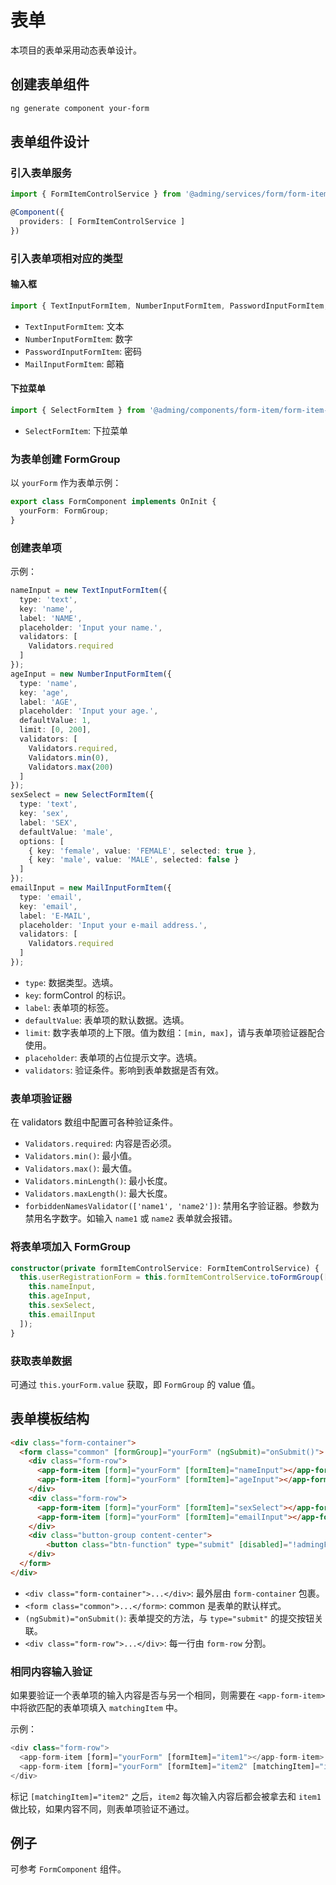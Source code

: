 # 表单

本项目的表单采用动态表单设计。

## 创建表单组件

```bash
ng generate component your-form
```

## 表单组件设计

### 引入表单服务

```typescript
import { FormItemControlService } from '@adming/services/form/form-item-control.service';

@Component({
  providers: [ FormItemControlService ]
})
```

### 引入表单项相对应的类型

#### 输入框

```typescript
import { TextInputFormItem, NumberInputFormItem, PasswordInputFormItem, MailInputFormItem } from '@adming/components/form-item/form-item-input';
```

- `TextInputFormItem`: 文本
- `NumberInputFormItem`: 数字
- `PasswordInputFormItem`: 密码
- `MailInputFormItem`: 邮箱

#### 下拉菜单

```typescript
import { SelectFormItem } from '@adming/components/form-item/form-item-select';
```

- `SelectFormItem`: 下拉菜单

### 为表单创建 FormGroup

以 `yourForm` 作为表单示例：

```typescript
export class FormComponent implements OnInit {
  yourForm: FormGroup;
}
```

### 创建表单项

示例：

```typescript
nameInput = new TextInputFormItem({
  type: 'text',
  key: 'name',
  label: 'NAME',
  placeholder: 'Input your name.',
  validators: [
    Validators.required
  ]
});
ageInput = new NumberInputFormItem({
  type: 'name',
  key: 'age',
  label: 'AGE',
  placeholder: 'Input your age.',
  defaultValue: 1,
  limit: [0, 200],
  validators: [
    Validators.required,
    Validators.min(0),
    Validators.max(200)
  ]
});
sexSelect = new SelectFormItem({
  type: 'text',
  key: 'sex',
  label: 'SEX',
  defaultValue: 'male',
  options: [
    { key: 'female', value: 'FEMALE', selected: true },
    { key: 'male', value: 'MALE', selected: false }
  ]
});
emailInput = new MailInputFormItem({
  type: 'email',
  key: 'email',
  label: 'E-MAIL',
  placeholder: 'Input your e-mail address.',
  validators: [
    Validators.required
  ]
});
```

- `type`: 数据类型。选填。
- `key`: formControl 的标识。
- `label`: 表单项的标签。
- `defaultValue`: 表单项的默认数据。选填。
- `limit`: 数字表单项的上下限。值为数组：`[min, max]`，请与表单项验证器配合使用。
- `placeholder`: 表单项的占位提示文字。选填。
- `validators`: 验证条件。影响到表单数据是否有效。

### 表单项验证器

在 validators 数组中配置可各种验证条件。

- `Validators.required`: 内容是否必须。
- `Validators.min()`: 最小值。
- `Validators.max()`: 最大值。
- `Validators.minLength()`: 最小长度。
- `Validators.maxLength()`: 最大长度。
- `forbiddenNamesValidator(['name1', 'name2'])`: 禁用名字验证器。参数为禁用名字数字。如输入 `name1` 或 `name2` 表单就会报错。

### 将表单项加入 FormGroup

```typescript
constructor(private formItemControlService: FormItemControlService) {
  this.userRegistrationForm = this.formItemControlService.toFormGroup([
    this.nameInput,
    this.ageInput,
    this.sexSelect,
    this.emailInput
  ]);
}
```

### 获取表单数据

可通过 `this.yourForm.value` 获取，即 `FormGroup` 的 value 值。

## 表单模板结构

```html
<div class="form-container">
  <form class="common" [formGroup]="yourForm" (ngSubmit)="onSubmit()">
    <div class="form-row">
      <app-form-item [form]="yourForm" [formItem]="nameInput"></app-form-item>
      <app-form-item [form]="yourForm" [formItem]="ageInput"></app-form-item>
    </div>
    <div class="form-row">
      <app-form-item [form]="yourForm" [formItem]="sexSelect"></app-form-item>
      <app-form-item [form]="yourForm" [formItem]="emailInput"></app-form-item>
    </div>
    <div class="button-group content-center">
        <button class="btn-function" type="submit" [disabled]="!admingForm.valid">Show</button>
    </div>
  </form>
</div>
```

- `<div class="form-container">...</div>`: 最外层由 `form-container` 包裹。
- `<form class="common">...</form>`: common 是表单的默认样式。
- `(ngSubmit)="onSubmit()`: 表单提交的方法，与 `type="submit"` 的提交按钮关联。
- `<div class="form-row">...</div>`: 每一行由 `form-row` 分割。

### 相同内容输入验证

如果要验证一个表单项的输入内容是否与另一个相同，则需要在 `<app-form-item>` 中将欲匹配的表单项填入 `matchingItem` 中。

示例：

```typescript
<div class="form-row">
  <app-form-item [form]="yourForm" [formItem]="item1"></app-form-item>
  <app-form-item [form]="yourForm" [formItem]="item2" [matchingItem]="item1"></app-form-item>
</div>
```

标记 `[matchingItem]="item2"` 之后，`item2` 每次输入内容后都会被拿去和 `item1` 做比较，如果内容不同，则表单项验证不通过。

## 例子

可参考 `FormComponent` 组件。
